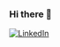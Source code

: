 ### Hi there 👋

[![LinkedIn](https://img.shields.io/badge/LinkedIn-tsyupryk-roman?style=flat-square&logo=linkedin&logoColor=white)](https://www.linkedin.com/in/tsyupryk-roman/)
